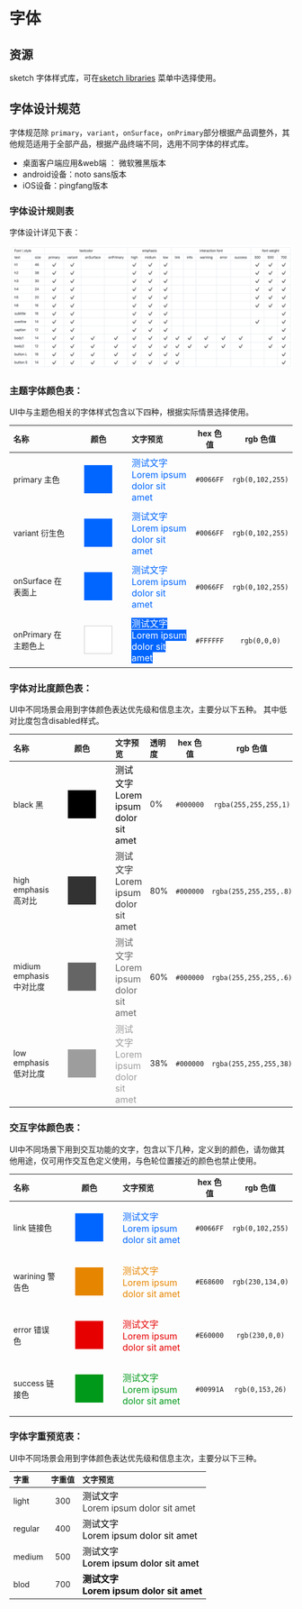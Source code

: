 # 字体

## 资源

sketch 字体样式库，可在[sketch libraries](../resources/sketchLib.md) 菜单中选择使用。

## 字体设计规范

字体规范除 `primary`，`variant`，`onSurface`，`onPrimary`部分根据产品调整外，其他规范适用于全部产品，根据产品终端不同，选用不同字体的样式库。

- 桌面客户端应用&web端 ： 微软雅黑版本
- android设备：noto sans版本
- iOS设备：pingfang版本

### 字体设计规则表

字体设计详见下表：

<!-- |-|-|textcolor|*|*|*|emphasis|*|*|interaction font|*|*|*|*|font weight|*|*|
|:--|:--|:--:|:--:|:--:|:--:|:--:|:--:|:--:|:--:|:--:|:--:|:--:|:--:|:--:|:--:|:--:|
|text|font size|primary|variant|onSurface|onPrimary|high|midium|low|link|info|warining|error|success|300|500|700|
| h1       | 46 | ✔️ | ✔️ |  |  | ✔️ | ✔️ | ✔️ |  |  |  |  |  | ✔️ | ✔️ | ✔️ |
| h2       | 38 | ✔️ | ✔️ |  |  | ✔️ | ✔️ | ✔️ |  |  |  |  |  | ✔️ | ✔️ | ✔️ |
| h3       | 30 | ✔️ | ✔️ |  |  | ✔️ | ✔️ | ✔️ |  |  |  |  |  | ✔️ | ✔️ | ✔️ |
| h4       | 24 | ✔️ | ✔️ |  |  | ✔️ | ✔️ | ✔️ |  |  |  |  |  | ✔️ | ✔️ | ✔️ |
| h5       | 20 | ✔️ | ✔️ |  |  | ✔️ | ✔️ | ✔️ |  |  |  |  |  | ✔️ | ✔️ | ✔️ |
| h6       | 16 | ✔️ | ✔️ |  |  | ✔️ | ✔️ | ✔️ |  |  |  |  |  | ✔️ | ✔️ | ✔️ |
| subtitle | 16 | ✔️ | ✔️ |  |  | ✔️ | ✔️ | ✔️ |  |  |  |  |  |  |  | ✔️ |
| overline | 14 | ✔️ | ✔️ |  |  | ✔️ | ✔️ | ✔️ |  |  |  |  |  | ✔️ |  | ✔️ |
| caption  | 12 | ✔️ | ✔️ |  |  | ✔️ | ✔️ | ✔️ |  |  |  |  |  |  |  | ✔️ |
| body1    | 14 | ✔️ | ✔️ | ✔️ | ✔️ | ✔️ | ✔️ | ✔️ | ✔️ | ✔️ | ✔️ | ✔️ | ✔️ |  | ✔️ | ✔️ |
| body2    | 12 | ✔️ | ✔️ | ✔️ | ✔️ | ✔️ | ✔️ | ✔️ | ✔️ | ✔️ | ✔️ | ✔️ | ✔️ |  | ✔️ | ✔️ |
| button L | 16 | ✔️ | ✔️ | ✔️ | ✔️ | ✔️ | ✔️ | ✔️ | ✔️ |  |  |  |  |  |  | ✔️ |
| button S | 14 | ✔️ | ✔️ | ✔️ | ✔️ | ✔️ | ✔️ | ✔️ | ✔️ |  |  |  |  |  |  | ✔️ | -->

![font style table](/assets/imgs/pb-jx4ZAjh1fL.png)

### 主题字体颜色表：

UI中与主题色相关的字体样式包含以下四种，根据实际情景选择使用。

| 名称 | 颜色 | 文字预览 | hex 色值 | rgb 色值 |
| :-- | :--: | :-- | :--: | :--: |
| primary 主色 | <span style="margin:20px;padding:25px;background:#06f;float:left;"></span> | <span style="font-size:16px;color:#0066ff;">测试文字 <br> Lorem ipsum dolor sit amet</span> | `#0066FF` | `rgb(0,102,255)` |
| variant 衍生色 | <span style="margin:20px;padding:25px;background:#06f;float:left;"></span> | <span style="font-size:16px;color:#0066ff;">测试文字 <br> Lorem ipsum dolor sit amet</span>| `#0066FF` | `rgb(0,102,255)` |
| onSurface 在表面上 | <span style="margin:20px;padding:25px;background:#06f;float:left;"></span> | <span style="font-size:16px;color:#0066ff;">测试文字 <br> Lorem ipsum dolor sit amet</span>|  `#0066FF` | `rgb(0,102,255)` |
| onPrimary 在主题色上 | <span style="margin:20px;padding:24px;background:#fff;border:1px #ccc solid;float:left;"></span> | <span style="font-size:16px; background:#06f;color:#fff;">测试文字 <br> Lorem ipsum dolor sit amet</span>| `#FFFFFF` | `rgb(0,0,0)` |

### 字体对比度颜色表：

UI中不同场景会用到字体颜色表达优先级和信息主次，主要分以下五种。  其中低对比度包含disabled样式。

| 名称 | 颜色 | 文字预览 | 透明度 | hex 色值 | rgb 色值 |
| :-- | :--: | :-- | :-- | :--: | :--: |
| black 黑 | <span style="margin:20px;padding:25px;background:#000;float:left;"></span> |<span style="font-size:16px;color:#000;">测试文字 <br> Lorem ipsum dolor sit amet</span> | 0% | `#000000` | `rgba(255,255,255,1)` |
| high emphasis 高对比 | <span style="margin:20px;padding:25px;background:#000;float:left;opacity:.8;"></span> |<span style="font-size:16px;color:#000;opacity:.8;">测试文字 <br> Lorem ipsum dolor sit amet</span> | 80% | `#000000` | `rgba(255,255,255,.8)` |
| midium emphasis 中对比度 | <span style="margin:20px;padding:25px;background:#000;float:left;opacity:.6;"></span> |<span style="font-size:16px;color:#000;opacity:.6;">测试文字 <br> Lorem ipsum dolor sit amet</span> | 60% | `#000000` | `rgba(255,255,255,.6)` |
| low emphasis 低对比度 | <span style="margin:20px;padding:25px;background:#000;float:left;opacity:.38;"></span> |<span style="font-size:16px;color:#000;opacity:.38;">测试文字 <br> Lorem ipsum dolor sit amet</span> | 38% | `#000000` | `rgba(255,255,255,38)` |

### 交互字体颜色表：

UI中不同场景下用到交互功能的文字，包含以下几种，定义到的颜色，请勿做其他用途，仅可用作交互色定义使用，与色轮位置接近的颜色也禁止使用。

| 名称 | 颜色 | 文字预览 | hex 色值 | rgb 色值 |
| :-- | :--: | :-- | :--: | :--: |
| link 链接色 | <span style="margin:20px;padding:25px;background:#06f;float:left;"></span> | <span style="font-size:16px;color:#0066ff;">测试文字 <br> Lorem ipsum dolor sit amet</span> | `#0066FF` | `rgb(0,102,255)` |
| warining 警告色 | <span style="margin:20px;padding:25px;background:#e68600;float:left;"></span> | <span style="font-size:16px;color:#e68600;">测试文字 <br> Lorem ipsum dolor sit amet</span> | `#E68600` | `rgb(230,134,0)` |
| error 错误色 | <span style="margin:20px;padding:25px;background:#E60000;float:left;"></span> | <span style="font-size:16px;color:#E60000;">测试文字 <br> Lorem ipsum dolor sit amet</span> | `#E60000` | `rgb(230,0,0)` |
| success 链接色 | <span style="margin:20px;padding:25px;background:#00991A;float:left;"></span> | <span style="font-size:16px;color:#00991A;">测试文字 <br> Lorem ipsum dolor sit amet</span> | `#00991A` | `rgb(0,153,26)` |

### 字体字重预览表：

UI中不同场景会用到字体颜色表达优先级和信息主次，主要分以下三种。

| 字重 | 字重值 | 文字预览 |
| :-- | :--: | :-- |
| light | 300 | <span style="font-size:16px;color:#000; font-weight:300;">测试文字 <br> Lorem ipsum dolor sit amet</span> |
| regular | 400 |  <span style="font-size:16px;color:#000; font-weight:400;">测试文字 <br> Lorem ipsum dolor sit amet</span> |
| medium | 500 |  <span style="font-size:16px;color:#000; font-weight:500;">测试文字 <br> Lorem ipsum dolor sit amet</span> |
| blod | 700 |  <span style="font-size:16px;color:#000; font-weight:700;">测试文字 <br> Lorem ipsum dolor sit amet</span> |